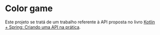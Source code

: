 # Color game

Este projeto se tratá de um trabalho referente à API proposta no livro [Kotlin + Spring: Criando uma API na prática](https://www.amazon.com.br/dp/B0BRT9BLB3).
